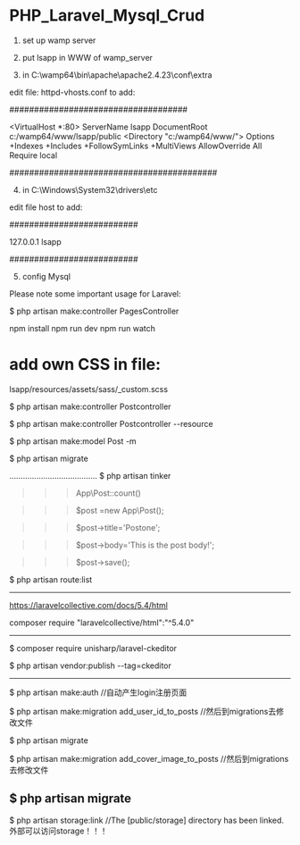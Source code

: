 # PHP_Laravel_Mysql_Crud

1. set up wamp server

2. put lsapp in WWW of wamp_server

3. in C:\wamp64\bin\apache\apache2.4.23\conf\extra

edit  file: httpd-vhosts.conf to add:

####################################

<VirtualHost *:80>
	ServerName lsapp
	DocumentRoot c:/wamp64/www/lsapp/public	
<Directory  "c:/wamp64/www/">
		Options +Indexes +Includes +FollowSymLinks +MultiViews
		AllowOverride All
		Require local
	</Directory>
</VirtualHost>

##########################################

4. in C:\Windows\System32\drivers\etc

edit file host to add:

##########################

127.0.0.1 lsapp

##########################

5. config Mysql

Please note some important usage for Laravel:

$ php artisan make:controller PagesController

npm install
npm run dev
npm run watch
# add own CSS in file:
lsapp/resources/assets/sass/_custom.scss

$ php artisan make:controller Postcontroller

$ php artisan make:controller Postcontroller --resource

$ php artisan make:model Post -m

$ php artisan migrate

.......................................
$ php artisan tinker

>>> App\Post::count()

>>> $post =new App\Post();

>>> $post->title='Postone';

>>> $post->body='This is the post body!';

>>> $post->save();

$ php artisan route:list


------------------------------------------------------------------

https://laravelcollective.com/docs/5.4/html

composer require "laravelcollective/html":"^5.4.0"

------------------------------------------------------------------


$ composer require unisharp/laravel-ckeditor

$ php artisan vendor:publish --tag=ckeditor

-------------------------------------------------------------------
$ php artisan make:auth   //自动产生login注册页面

$ php artisan make:migration add_user_id_to_posts    //然后到migrations去修改文件

$ php artisan migrate

$ php artisan make:migration add_cover_image_to_posts  //然后到migrations去修改文件

$ php artisan migrate
----------------------------------------------------------------------------

$ php artisan storage:link     //The [public/storage] directory has been linked.外部可以访问storage！！！
